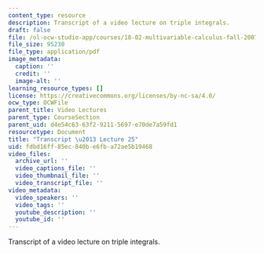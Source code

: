 ```yaml
---
content_type: resource
description: Transcript of a video lecture on triple integrals.
draft: false
file: /ol-ocw-studio-app/courses/18-02-multivariable-calculus-fall-2007/fdbd16ff85ec840be6fba72ae5b19468_18_022007L25.pdf
file_size: 95230
file_type: application/pdf
image_metadata:
  caption: ''
  credit: ''
  image-alt: ''
learning_resource_types: []
license: https://creativecommons.org/licenses/by-nc-sa/4.0/
ocw_type: OCWFile
parent_title: Video Lectures
parent_type: CourseSection
parent_uid: d4e54c63-63f2-9211-5697-e70de7a59fd1
resourcetype: Document
title: "Transcript \u2013 Lecture 25"
uid: fdbd16ff-85ec-840b-e6fb-a72ae5b19468
video_files:
  archive_url: ''
  video_captions_file: ''
  video_thumbnail_file: ''
  video_transcript_file: ''
video_metadata:
  video_speakers: ''
  video_tags: ''
  youtube_description: ''
  youtube_id: ''
---
```

Transcript of a video lecture on triple integrals.